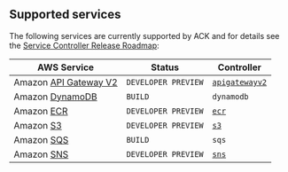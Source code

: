 ## Supported services

The following services are currently supported by ACK and for details see the [Service Controller Release Roadmap](https://github.com/aws/aws-controllers-k8s/projects/1):

|AWS Service|Status|Controller|
|-----------|------|----------|
|Amazon [API Gateway V2](https://aws.amazon.com/api-gateway/)|`DEVELOPER PREVIEW`|[`apigatewayv2`](https://github.com/aws/aws-controllers-k8s/tree/main/services/apigatewayv2)|
|Amazon [DynamoDB](https://aws.amazon.com/dynamodb/)|`BUILD`|`dynamodb`|
|Amazon [ECR](https://aws.amazon.com/ecr/)|`DEVELOPER PREVIEW`|[`ecr`](https://github.com/aws/aws-controllers-k8s/tree/main/services/ecr)|
|Amazon [S3](https://aws.amazon.com/s3/)|`DEVELOPER PREVIEW`|[`s3`](https://github.com/aws/aws-controllers-k8s/tree/main/services/s3)|
|Amazon [SQS](https://aws.amazon.com/sqs/)|`BUILD`|`sqs`|
|Amazon [SNS](https://aws.amazon.com/sns/)|`DEVELOPER PREVIEW`|[`sns`](https://github.com/aws/aws-controllers-k8s/tree/main/services/sns)|

